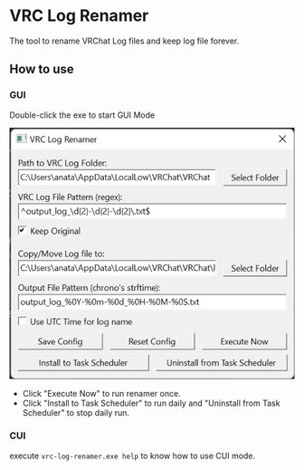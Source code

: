 # VRC Log Renamer

The tool to rename VRChat Log files and keep log file forever.

## How to use

### GUI

Double-click the exe to start GUI Mode

![](readme-resources/win-gui-pic.png)

- Click "Execute Now" to run renamer once.
- Click "Install to Task Scheduler" to run daily and "Uninstall from Task Scheduler" to stop daily run.

### CUI

execute `vrc-log-renamer.exe help` to know how to use CUI mode.
